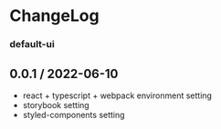 # ChangeLog

### default-ui

## 0.0.1 / 2022-06-10

- react + typescript + webpack environment setting
- storybook setting
- styled-components setting
